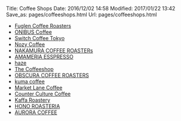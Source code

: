 Title: Coffee Shops
Date: 2016/12/02 14:58
Modified: 2017/01/22 13:42
Save_as: pages/coffeeshops.html
Url: pages/coffeeshops.html


- [Fuglen Coffee Roasters](http://fuglencoffee.com/)
- [ONIBUS Coffee](http://onibuscoffee.com/)
- [Switch Coffee Tokyo](http://www.switchcoffeetokyo.com/)
- [Nozy Coffee](http://www.nozycoffee-webshop.jp/)
- [NAKAMURA COFFEE ROASTERs](http://ncrs.theshop.jp/)
- [AMAMERIA ESSPRESSO](http://amameria.cart.fc2.com/)
- [haze](https://www.facebook.com/haze.coffee/)
- [The Coffeeshop](http://www.thecoffeeshop.jp/)
- [OBSCURA COFFEE ROASTERS](http://obscura-coffee.com/)
- [kuma coffee](http://www.kumacoffee.com/)
- [Market Lane Coffee](http://marketlane.com.au/)
- [Counter Culture Coffee](https://counterculturecoffee.com/)
- [Kaffa Roastery](https://www.kaffaroastery.fi/)
- [HONO ROASTERIA](http://www.honojapan.com/)
- [AURORA COFFEE](http://www.auroracoffee.jp/)
